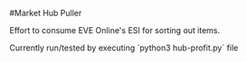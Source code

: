 #Market Hub Puller

Effort to consume EVE Online's ESI for sorting out items.

Currently run/tested by executing \`python3 hub-profit.py\` file
